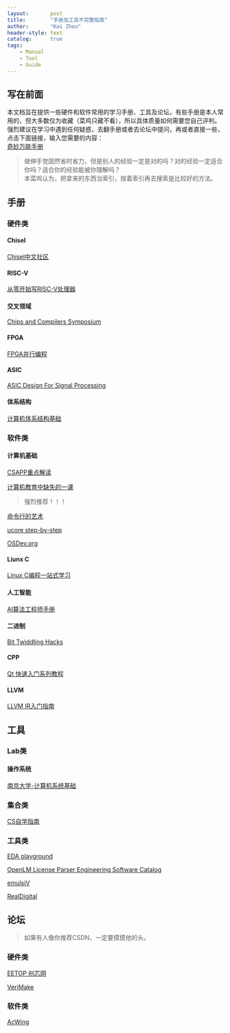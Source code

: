 ```yaml
---
layout:       post
title:        "手册及工具不完整指南"
author:       "Kai Zhou"
header-style: text
catalog:      true
tags:
    - Manual
    - Tool
    - Guide
---
```


## 写在前面  
本文档旨在提供一些硬件和软件常用的学习手册、工具及论坛，有些手册是本人常用的，但大多数仅为收藏（菜鸡只藏不看），所以具体质量如何需要您自己评判。
强烈建议在学习中遇到任何疑惑，去翻手册或者去论坛中提问，再或者直接一些，点击下面链接，输入您需要的内容：  
[奇妙万能手册](https://www.google.com/)  

>做伸手党固然省时省力，但是别人的经验一定是对的吗？对的经验一定适合你吗？适合你的经验能被你理解吗？  
本菜鸡认为，把拿来的东西当索引，按着索引再去搜索是比较好的方法。

## 手册  
### 硬件类
#### Chisel  
[Chisel中文社区](https://www.chiselchina.com/archives/)

#### RISC-V  
[从零开始写RISC-V处理器](https://liangkangnan.gitee.io/2020/04/29/%E4%BB%8E%E9%9B%B6%E5%BC%80%E5%A7%8B%E5%86%99RISC-V%E5%A4%84%E7%90%86%E5%99%A8/)

#### 交叉领域
[Chips and Compilers Symposium](https://mlsys.org/virtual/2021/symposium/1643)

#### FPGA  
[FPGA并行编程](https://xupsh.github.io/pp4fpgas-cn/PREFACE.html)  

#### ASIC
[ASIC Design For Signal Processing](https://www.geoffknagge.com/fyp/index.shtml#top)

#### 体系结构
[计算机体系结构基础](https://foxsen.github.io/archbase/)

### 软件类 
#### 计算机基础
[CSAPP重点解读](https://fengmuzi2003.gitbook.io/csapp3e/)  

[计算机教育中缺失的一课](https://missing-semester-cn.github.io/)
> 强烈推荐！！！  

[命令行的艺术](https://github.com/jlevy/the-art-of-command-line/blob/master/README-zh.md)  

[ucore step-by-step](https://1790865014.gitbook.io/ucore-step-by-step/)  

[OSDev.org](https://wiki.osdev.org/Main_Page)

#### Liunx C  
[Linux C编程一站式学习](http://akaedu.github.io/book/)  

#### 人工智能
[AI算法工程师手册](http://huaxiaozhuan.com/)  

#### 二进制
[Bit Twiddling Hacks](https://graphics.stanford.edu/~seander/bithacks.html)

#### CPP
[Qt 快速入门系列教程](http://shouce.jb51.net/qt-beginning/)

#### LLVM
[LLVM IR入门指南](https://github.com/Evian-Zhang/llvm-ir-tutorial)

## 工具  
### Lab类
#### 操作系统
[南京大学-计算机系统基础](https://nju-projectn.github.io/ics-pa-gitbook/ics2020/)

### 集合类
[CS自学指南](https://csdiy.wiki/%E8%BD%AF%E4%BB%B6%E5%B7%A5%E7%A8%8B/6031/)

### 工具类
[EDA playground](https://www.edaplayground.com/x/NRm)  

[OpenLM License Parser Engineering Software Catalog](https://alllicenseparser.com/engineering-db/flexlm/snpslmd/index.html)    

[emulsiV](http://tice.sea.eseo.fr/riscv/)

[RealDigital](https://www.realdigital.org/)

## 论坛
>如果有人像你推荐CSDN，一定要摸摸他的头。  

### 硬件类
[EETOP 创芯网](https://bbs.eetop.cn/)  

[VeriMake](https://verimake.com/)

### 软件类
[AcWing](https://www.acwing.com/)